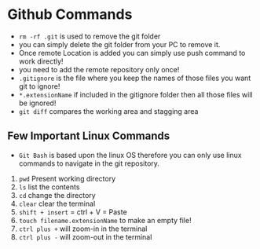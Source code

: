 # Github Commands
- `rm -rf .git` is used to remove the git folder
- you can simply delete the git folder from your PC to remove it.
- Once remote Location is added you can simply use push command to work directly!
- you need to add the remote repository only once!
- `.gitignore` is the file where you keep the names of those files you want git to ignore!
- `*.extensionName` if included in the gitignore folder then all those files will be ignored!
- `git diff` compares the working area and stagging area

## Few Important Linux Commands
- `Git Bash` is based upon the linux OS therefore you can only use linux commands to navigate in the git repository.
1. `pwd` Present working directory
2. `ls` list the contents 
3. `cd` change the directory
4. `clear` clear the terminal
5. `shift + insert` = ctrl + V = Paste
6. `touch filename.extensionName` to make an empty file!
7. `ctrl plus +` will zoom-in in the terminal
8. `ctrl plus -` will zoom-out in the terminal

